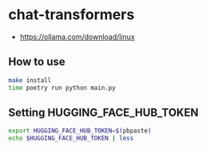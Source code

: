 # chat-transformers

- https://ollama.com/download/linux

## How to use
```sh
make install
time poetry run python main.py
```

## Setting HUGGING_FACE_HUB_TOKEN

```sh
export HUGGING_FACE_HUB_TOKEN=$(pbpaste)
echo $HUGGING_FACE_HUB_TOKEN | less
```
